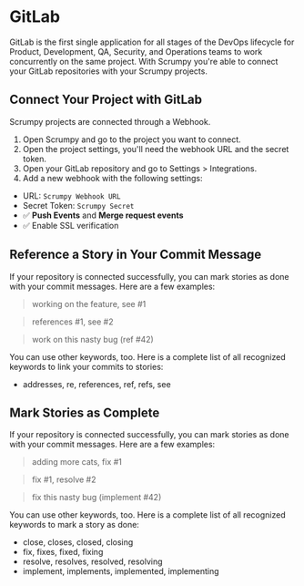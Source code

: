 # GitLab

GitLab is the first single application for all stages of the DevOps lifecycle for Product, Development, QA, Security, and Operations teams to work concurrently on the same project. With Scrumpy you're able to connect your GitLab repositories with your Scrumpy projects.

## Connect Your Project with GitLab

Scrumpy projects are connected through a Webhook.

1. Open Scrumpy and go to the project you want to connect.
3. Open the project settings, you'll need the webhook URL and the secret token.
5. Open your GitLab repository and go to Settings > Integrations.
7. Add a new webhook with the following settings:

* URL: `Scrumpy Webhook URL`
* Secret Token: `Scrumpy Secret`
* ✅ **Push Events** and **Merge request events**
* ✅ Enable SSL verification

## Reference a Story in Your Commit Message

If your repository is connected successfully, you can mark stories as done with your commit messages. Here are a few examples:

> working on the feature, see #1

> references #1, see #2

> work on this nasty bug (ref #42)

You can use other keywords, too. Here is a complete list of all recognized keywords to link your commits to stories:

* addresses, re, references, ref, refs, see

## Mark Stories as Complete

If your repository is connected successfully, you can mark stories as done with your commit messages. Here are a few examples:

> adding more cats, fix #1

> fix #1, resolve #2

> fix this nasty bug (implement #42)

You can use other keywords, too. Here is a complete list of all recognized keywords to mark a story as done:
* close, closes, closed, closing
* fix, fixes, fixed, fixing
* resolve, resolves, resolved, resolving
* implement, implements, implemented, implementing

